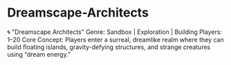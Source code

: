 # Dreamscape-Architects
🌀 "Dreamscape Architects" Genre: Sandbox | Exploration | Building Players: 1–20 Core Concept: Players enter a surreal, dreamlike realm where they can build floating islands, gravity-defying structures, and strange creatures using “dream energy.” 
